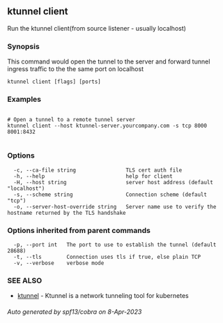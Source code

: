 ## ktunnel client

Run the ktunnel client(from source listener - usually localhost)

### Synopsis

This command would open the tunnel to the server and forward tunnel ingress traffic to the the same port on localhost

```
ktunnel client [flags] [ports]
```

### Examples

```

# Open a tunnel to a remote tunnel server
ktunnel client --host ktunnel-server.yourcompany.com -s tcp 8000 8001:8432
	
```

### Options

```
  -c, --ca-file string                TLS cert auth file
  -h, --help                          help for client
  -H, --host string                   server host address (default "localhost")
  -s, --scheme string                 Connection scheme (default "tcp")
  -o, --server-host-override string   Server name use to verify the hostname returned by the TLS handshake
```

### Options inherited from parent commands

```
  -p, --port int   The port to use to establish the tunnel (default 28688)
  -t, --tls        Connection uses tls if true, else plain TCP
  -v, --verbose    verbose mode
```

### SEE ALSO

* [ktunnel](ktunnel.md)	 - Ktunnel is a network tunneling tool for kubernetes

###### Auto generated by spf13/cobra on 8-Apr-2023
